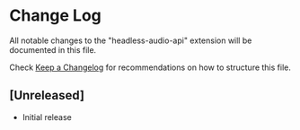 # Change Log

All notable changes to the "headless-audio-api" extension will be documented in this file.

Check [Keep a Changelog](http://keepachangelog.com/) for recommendations on how to structure this file.

## [Unreleased]

- Initial release